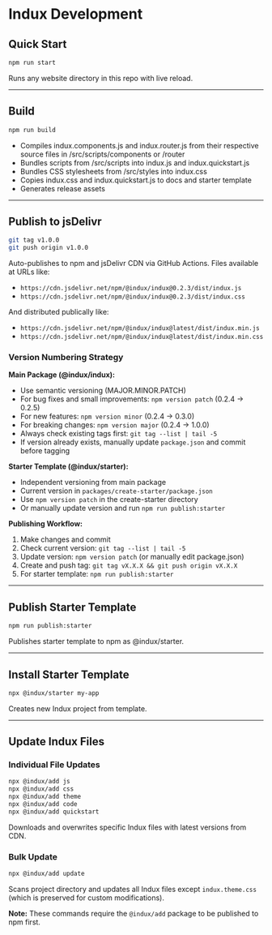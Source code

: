 # Indux Development

## Quick Start

```bash
npm run start
```
Runs any website directory in this repo with live reload.

---

## Build

```bash
npm run build
```
- Compiles indux.components.js and indux.router.js from their respective source files in /src/scripts/components or /router
- Bundles scripts from /src/scripts into indux.js and indux.quickstart.js
- Bundles CSS stylesheets from /src/styles into indux.css
- Copies indux.css and indux.quickstart.js to docs and starter template
- Generates release assets

---

## Publish to jsDelivr

```bash
git tag v1.0.0
git push origin v1.0.0
```
Auto-publishes to npm and jsDelivr CDN via GitHub Actions. Files available at URLs like:
- `https://cdn.jsdelivr.net/npm/@indux/indux@0.2.3/dist/indux.js`
- `https://cdn.jsdelivr.net/npm/@indux/indux@0.2.3/dist/indux.css`

And distributed publically like:

- `https://cdn.jsdelivr.net/npm/@indux/indux@latest/dist/indux.min.js`
- `https://cdn.jsdelivr.net/npm/@indux/indux@latest/dist/indux.min.css`

### Version Numbering Strategy

**Main Package (@indux/indux):**
- Use semantic versioning (MAJOR.MINOR.PATCH)
- For bug fixes and small improvements: `npm version patch` (0.2.4 → 0.2.5)
- For new features: `npm version minor` (0.2.4 → 0.3.0)
- For breaking changes: `npm version major` (0.2.4 → 1.0.0)
- Always check existing tags first: `git tag --list | tail -5`
- If version already exists, manually update `package.json` and commit before tagging

**Starter Template (@indux/starter):**
- Independent versioning from main package
- Current version in `packages/create-starter/package.json`
- Use `npm version patch` in the create-starter directory
- Or manually update version and run `npm run publish:starter`

**Publishing Workflow:**
1. Make changes and commit
2. Check current version: `git tag --list | tail -5`
3. Update version: `npm version patch` (or manually edit package.json)
4. Create and push tag: `git tag vX.X.X && git push origin vX.X.X`
5. For starter template: `npm run publish:starter`

---

## Publish Starter Template

```bash
npm run publish:starter
```
Publishes starter template to npm as @indux/starter.

---

## Install Starter Template

```bash
npx @indux/starter my-app
```
Creates new Indux project from template.

---

## Update Indux Files

### Individual File Updates

```bash
npx @indux/add js
npx @indux/add css
npx @indux/add theme
npx @indux/add code
npx @indux/add quickstart
```
Downloads and overwrites specific Indux files with latest versions from CDN.

### Bulk Update

```bash
npx @indux/add update
```
Scans project directory and updates all Indux files except `indux.theme.css` (which is preserved for custom modifications).

**Note:** These commands require the `@indux/add` package to be published to npm first.